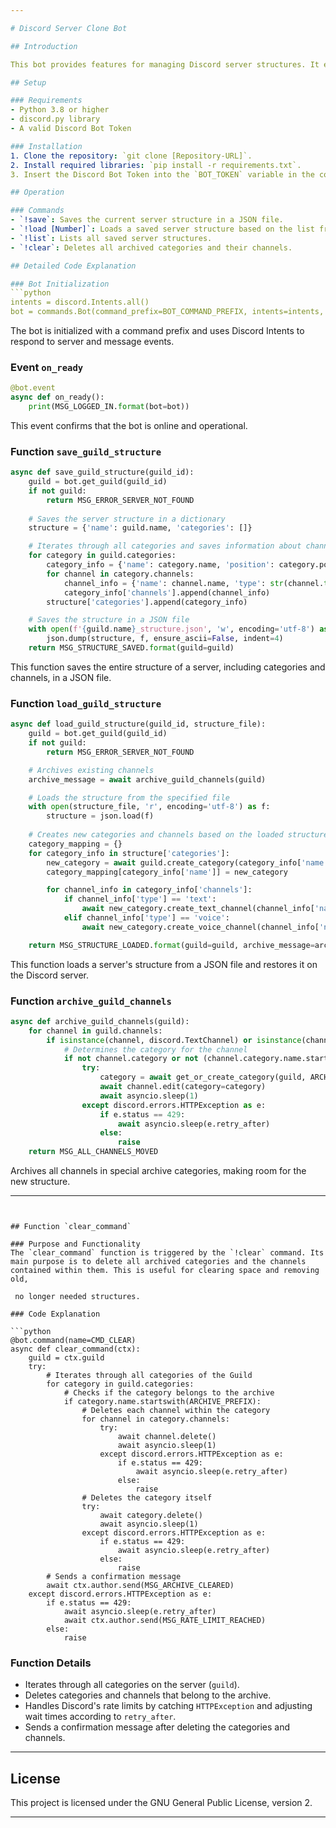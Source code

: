 ```yaml
---

# Discord Server Clone Bot

## Introduction

This bot provides features for managing Discord server structures. It enables users to save, archive, and restore the structure of a server, including all categories and channels.

## Setup

### Requirements
- Python 3.8 or higher
- discord.py library
- A valid Discord Bot Token

### Installation
1. Clone the repository: `git clone [Repository-URL]`.
2. Install required libraries: `pip install -r requirements.txt`.
3. Insert the Discord Bot Token into the `BOT_TOKEN` variable in the code.

## Operation

### Commands
- `!save`: Saves the current server structure in a JSON file.
- `!load [Number]`: Loads a saved server structure based on the list from `!list`.
- `!list`: Lists all saved server structures.
- `!clear`: Deletes all archived categories and their channels.

## Detailed Code Explanation

### Bot Initialization
```python
intents = discord.Intents.all()
bot = commands.Bot(command_prefix=BOT_COMMAND_PREFIX, intents=intents, help_command=BOT_HELP_COMMAND)
```
The bot is initialized with a command prefix and uses Discord Intents to respond to server and message events.

### Event `on_ready`
```python
@bot.event
async def on_ready():
    print(MSG_LOGGED_IN.format(bot=bot))
```
This event confirms that the bot is online and operational.

### Function `save_guild_structure`
```python
async def save_guild_structure(guild_id):
    guild = bot.get_guild(guild_id)
    if not guild:
        return MSG_ERROR_SERVER_NOT_FOUND
    
    # Saves the server structure in a dictionary
    structure = {'name': guild.name, 'categories': []}

    # Iterates through all categories and saves information about channels
    for category in guild.categories:
        category_info = {'name': category.name, 'position': category.position, 'channels': []}
        for channel in category.channels:
            channel_info = {'name': channel.name, 'type': str(channel.type), 'position': channel.position}
            category_info['channels'].append(channel_info)
        structure['categories'].append(category_info)

    # Saves the structure in a JSON file
    with open(f'{guild.name}_structure.json', 'w', encoding='utf-8') as f:
        json.dump(structure, f, ensure_ascii=False, indent=4)
    return MSG_STRUCTURE_SAVED.format(guild=guild)
```
This function saves the entire structure of a server, including categories and channels, in a JSON file.

### Function `load_guild_structure`
```python
async def load_guild_structure(guild_id, structure_file):
    guild = bot.get_guild(guild_id)
    if not guild:
        return MSG_ERROR_SERVER_NOT_FOUND

    # Archives existing channels
    archive_message = await archive_guild_channels(guild)

    # Loads the structure from the specified file
    with open(structure_file, 'r', encoding='utf-8') as f:
        structure = json.load(f)
    
    # Creates new categories and channels based on the loaded structure
    category_mapping = {}
    for category_info in structure['categories']:
        new_category = await guild.create_category(category_info['name'])
        category_mapping[category_info['name']] = new_category

        for channel_info in category_info['channels']:
            if channel_info['type'] == 'text':
                await new_category.create_text_channel(channel_info['name'])
            elif channel_info['type'] == 'voice':
                await new_category.create_voice_channel(channel_info['name'])

    return MSG_STRUCTURE_LOADED.format(guild=guild, archive_message=archive_message)
```
This function loads a server's structure from a JSON file and restores it on the Discord server.

### Function `archive_guild_channels`
```python
async def archive_guild_channels(guild):
    for channel in guild.channels:
        if isinstance(channel, discord.TextChannel) or isinstance(channel, discord.VoiceChannel):
            # Determines the category for the channel
            if not channel.category or not (channel.category.name.startswith(ARCHIVE_PREFIX) or channel.category.name.startswith(NON_DELETABLE_PREFIX)):
                try:
                    category = await get_or_create_category(guild, ARCHIVE_PREFIX)
                    await channel.edit(category=category)
                    await asyncio.sleep(1)
                except discord.errors.HTTPException as e:
                    if e.status == 429:
                        await asyncio.sleep(e.retry_after)
                    else:
                        raise
    return MSG_ALL_CHANNELS_MOVED
```
Archives all channels in special archive categories, making room for the new structure.

---
```


## Function `clear_command`

### Purpose and Functionality
The `clear_command` function is triggered by the `!clear` command. Its main purpose is to delete all archived categories and the channels contained within them. This is useful for clearing space and removing old,

 no longer needed structures.

### Code Explanation

```python
@bot.command(name=CMD_CLEAR)
async def clear_command(ctx):
    guild = ctx.guild
    try:
        # Iterates through all categories of the Guild
        for category in guild.categories:
            # Checks if the category belongs to the archive
            if category.name.startswith(ARCHIVE_PREFIX):
                # Deletes each channel within the category
                for channel in category.channels:
                    try:
                        await channel.delete()
                        await asyncio.sleep(1)
                    except discord.errors.HTTPException as e:
                        if e.status == 429:
                            await asyncio.sleep(e.retry_after)
                        else:
                            raise
                # Deletes the category itself
                try:
                    await category.delete()
                    await asyncio.sleep(1)
                except discord.errors.HTTPException as e:
                    if e.status == 429:
                        await asyncio.sleep(e.retry_after)
                    else:
                        raise
        # Sends a confirmation message
        await ctx.author.send(MSG_ARCHIVE_CLEARED)
    except discord.errors.HTTPException as e:
        if e.status == 429:
            await asyncio.sleep(e.retry_after)
            await ctx.author.send(MSG_RATE_LIMIT_REACHED)
        else:
            raise
```

### Function Details

- Iterates through all categories on the server (`guild`).
- Deletes categories and channels that belong to the archive.
- Handles Discord's rate limits by catching `HTTPException` and adjusting wait times according to `retry_after`.
- Sends a confirmation message after deleting the categories and channels.

---

## License

This project is licensed under the GNU General Public License, version 2.

---

